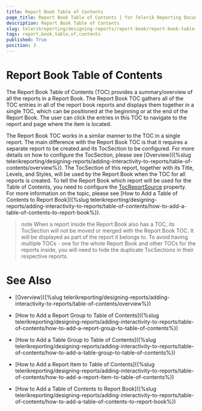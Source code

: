 ```yaml
---
title: Report Book Table of Contents
page_title: Report Book Table of Contents | for Telerik Reporting Documentation
description: Report Book Table of Contents
slug: telerikreporting/designing-reports/report-book/report-book-table-of-contents
tags: report,book,table,of,contents
published: True
position: 3
---
```


# Report Book Table of Contents



The Report Book Table of Contents (TOC) provides a summary/overview of all the reports in a Report Book. The Report Book TOC gathers all of the TOC entries in all
        of the report book reports and displays them together in a single TOC, which can be positioned at the beginning or at the end of the Report Book.
        The user can click the entries in this TOC to navigate to the report and page where the item is located.
      

The Report Book TOC works in a similar manner to the TOC in a single report. The main difference with the Report Book TOC is that it requires a separate report
        to be created and its TocSection to be configured. For more details on how to configure the TocSection, please see [Overview]({%slug telerikreporting/designing-reports/adding-interactivity-to-reports/table-of-contents/overview%}).
        The TocSection of this report, together with its Title, Levels, and Styles, will be used by the Report Book when the TOC for all reports is created.
        To tell the Report Book which report will be used for the Table of Contents, you need to configure the
        [TocReportSource](/reporting/api/Telerik.Reporting.ReportBook#Telerik_Reporting_ReportBook_TocReportSource) property.
        For more information on the topic, please see [How to Add a Table of Contents to Report Book]({%slug telerikreporting/designing-reports/adding-interactivity-to-reports/table-of-contents/how-to-add-a-table-of-contents-to-report-book%}).
      

>note When a report inside the Report Book also has a TOC, its TocSection will not be moved or merged with the Report Book TOC. It will be displayed as part of the report it belongs to.           To avoid having multiple TOCs - one for the whole Report Book and other TOCs for the reports inside, you will need to hide the duplicate TocSections in their respective reports.        


# See Also


 * [Overview]({%slug telerikreporting/designing-reports/adding-interactivity-to-reports/table-of-contents/overview%})

 * [How to Add a Report Group to Table of Contents]({%slug telerikreporting/designing-reports/adding-interactivity-to-reports/table-of-contents/how-to-add-a-report-group-to-table-of-contents%})

 * [How to Add a Table Group to Table of Contents]({%slug telerikreporting/designing-reports/adding-interactivity-to-reports/table-of-contents/how-to-add-a-table-group-to-table-of-contents%})

 * [How to Add a Report Item to Table of Contents]({%slug telerikreporting/designing-reports/adding-interactivity-to-reports/table-of-contents/how-to-add-a-report-item-to-table-of-contents%})

 * [How to Add a Table of Contents to Report Book]({%slug telerikreporting/designing-reports/adding-interactivity-to-reports/table-of-contents/how-to-add-a-table-of-contents-to-report-book%})
